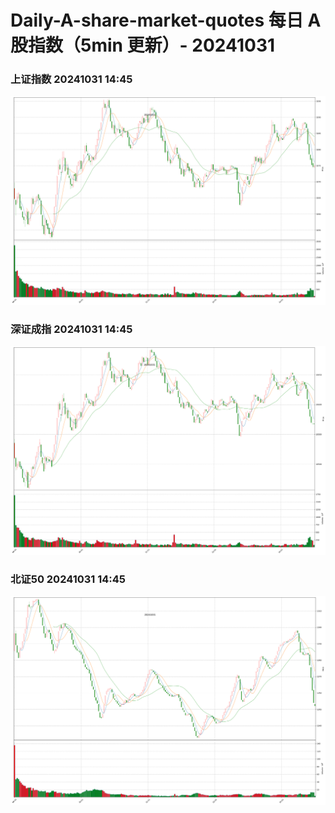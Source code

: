
# Daily-A-share-market-quotes 每日 A 股指数（5min 更新）- 20241031

### 上证指数 20241031 14:45
![](./fig/2024/10/20241031-sh000001.png)

### 深证成指 20241031 14:45
![](./fig/2024/10/20241031-sz399001.png)

### 北证50 20241031 14:45
![](./fig/2024/10/20241031-bj899050.png)
